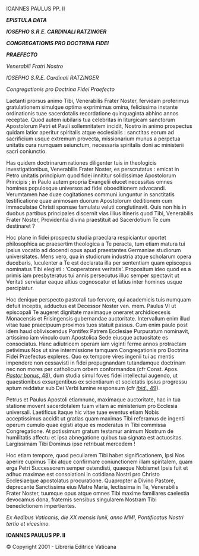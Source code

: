 IOANNES PAULUS PP. II

***EPISTULA DATA***

***IOSEPHO S.R.E. CARDINALI RATZINGER***

***CONGREGATIONIS PRO DOCTRINA FIDEI***

***PRAEFECTO***

*Venerabili Fratri Nostro*

*IOSEPHO S.R.E. Cardinali RATZINGER*

*Congregationis pro Doctrina Fidei Praefecto*

Laetanti prorsus animo Tibi, Venerabilis Frater Noster, fervidam proferimus gratulationem simulque optima exprimimus omina, felicissima instante ordinationis tuae sacerdotalis recordatione quinquaginta abhinc annos receptae. Quod autem iubilaris tua celebritas in liturgicam sanctorum Apostolorum Petri et Pauli sollemnitatem incidit, Nostro in animo prospectus quidam latior aperitur spiritalis atque ecclesialis : sanctitas eorum ad sacrificium usque extremum provecta, missionarium munus a perpetua unitatis cura numquam seiunctum, necessaria spiritalis doni ac ministerii sacri coniunctio.

Has quidem doctrinarum rationes diligenter tuis in theologicis investigationibus, Venerabilis Frater Noster, es perscrutatus : emicat in Petro unitatis principium quod fidei innititur solidissimae Apostolorum Principis ; in Paulo autem propria Evangelii elucet necessitas omnes homines populosque universos ad fidei oboeditionem advocandi. Verumtamen hae duae cogitationes communi iunguntur in sanctitatis testificatione quae animosam duorum Apostolorum deditionem cum immaculatae Christi sponsae famulatu veluti conglutinavit. Quis non his in duobus partibus principales discernit vias illius itineris quod Tibi, Venerabilis Frater Noster, Providentia divina praestituit ad Sacerdotium Te cum destinaret ?

Hoc plane in fidei prospectu studia praeclara respiciantur oportet philosophica ac praesertim theologica a Te peracta, tum etiam matura tui ipsius vocatio ad docendi opus apud praestantes Germaniae studiorum universitates. Mens vero, qua in studiorum industria atque scholarum opera ducebaris, luculenter a Te est declarata illa per sententiam quam episcopus nominatus Tibi elegisti : ‘Cooperatores veritatis’. Propositum ideo quod es a primis iam presbyteratus tui annis persecutus illuc semper spectavit ut Veritati serviatur eaque altius cognoscatur et latius inter homines usque percipiatur.

Hoc denique perspecto pastorali tuo fervore, qui academicis tuis numquam defuit inceptis, adductus est Decessor Noster ven. mem. Paulus VI ut episcopali Te augeret dignitate maximaque oneraret archidioecesis Monacensis et Frisingensis gubernandae auctoritate. Intervallum enim illud vitae tuae praecipuum proximos tuos statuit passus. Cum enim paulo post idem haud obliviscendus Pontifex Patrem Ecclesiae Purpuratum nominavit, artissimo iam vinculo cum Apostolica Sede eiusque actuositate es consociatus. Hanc adiutricem operam iam viginti ferme annos protractam petivimus Nos ut sine intermissione tamquam Congregationis pro Doctrina Fidei Praefectus expleres. Quo ex tempore vires ingenii tui ac mentis impendere non cessavisti in fidei propugnandam tutandamque doctrinam nec non mores per catholicum orbem conformandos (cfr Const. Apos. [*Pastor bonus*, 48](/content/john-paul-ii/la/apost_constitutions/documents/hf_jp-ii_apc_19880628_pastor-bonus-roman-curia.html)), dum studia simul foves fidei intellectui augendo, ut quaestionibus exsurgentibus ex scientiarum et societatis ipsius progressu aptum reddatur sub Dei Verbi lumine responsum (cfr [*ibid*., 49](/content/john-paul-ii/la/apost_constitutions/documents/hf_jp-ii_apc_19880628_pastor-bonus-roman-curia.html)).

Petrus et Paulus Apostoli etiamnunc, maximaque auctoritate, hac in tua statione movent sacerdotalem tuam vitam ac ministerium pro Ecclesia universali. Laetificus itaque hic vitae tuae eventus etiam Nobis acceptissimus accidit ut gratias quam maximas Tibi referamus de ingenti operum cumulo quae egisti atque es moderatus in Tibi commissa Congregatione. At potissimum gratum testamur animum Nostrum de humilitatis affectu et ipsa abnegatione quibus tua signata est actuositas. Largissimam Tibi Dominus ipse retribuat mercedem !

Hoc etiam tempore, quod peculiarem Tibi habet significationem, Ipsi Nos aperire cupimus Tibi atque confirmare coniunctionem illam spiritalem, quam erga Petri Successorem semper ostendisti, quaeque Nobismet Ipsis fuit et adhuc maximae est consolationi in cotidiana Nostri pro Christo Ecclesiaeque apostolatus procuratione. Quapropter a Divino Pastore, deprecante Sanctissima eius Matre Maria, lectissima in Te, Venerabilis Frater Noster, tuumque opus atque omnes Tibi maxime familiares caelestia devocamus dona, fraternis sensibus singularem Nostram Tibi benedictionem impertientes.

*Ex Aedibus Vaticanis, die XX mensis Iunii, anno MMI, Pontificatus Nostri tertio et vicesimo.*

**IOANNES PAULUS PP. II**

© Copyright 2001 - Libreria Editrice Vaticana